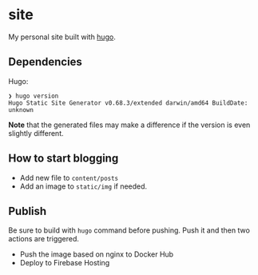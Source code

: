 # site
My personal site built with [hugo](https://github.com/gohugoio/hugo).

## Dependencies

Hugo:

```console
❯ hugo version
Hugo Static Site Generator v0.68.3/extended darwin/amd64 BuildDate: unknown
```

**Note** that the generated files may make a difference if the version is even slightly different.

## How to start blogging
- Add new file to `content/posts`
- Add an image to `static/img` if needed.

## Publish

Be sure to build with `hugo` command before pushing.
Push it and then two actions are triggered.

- Push the image based on nginx to Docker Hub
- Deploy to Firebase Hosting
